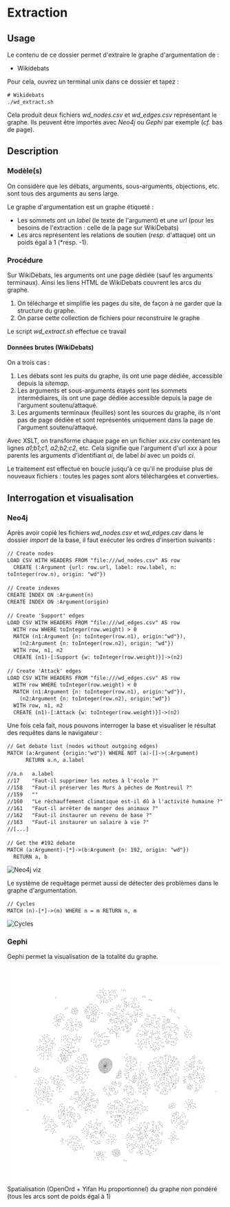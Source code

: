 # Extraction

## Usage

Le contenu de ce dossier permet d'extraire le graphe d'argumentation de :

 - Wikidebats

Pour cela, ouvrez un terminal unix dans ce dossier et tapez :

	# Wikidebats
	./wd_extract.sh
	
Cela produit deux fichiers *wd_nodes.csv* et *wd_edges.csv* représentant le graphe. Ils peuvent être importés avec *Neo4j* ou *Gephi* par exemple (*cf.* bas de page).

## Description

### Modèle(s)

On considère que les débats, arguments, sous-arguments, objections, etc. sont tous des arguments au sens large.

Le graphe d'argumentation est un graphe étiqueté :

 - Les sommets ont un *label* (le texte de l'argument) et une *url* (pour les besoins de l'extraction : celle de la page sur WikiDebats)
 - Les arcs représentent les relations de soutien (*resp.* d'attaque) ont un poids égal à 1 (*resp. -1).

### Procédure

Sur WikiDebats, les arguments ont une page dédiée (sauf les arguments terminaux). Ainsi les liens HTML de WikiDebats couvrent les arcs du graphe.

 1. On télécharge et simplifie les pages du site, de façon à ne garder que la structure du graphe.
 2. On parse cette collection de fichiers pour reconstruire le graphe
 
 Le script *wd_extract.sh* effectue ce travail

#### Données brutes (WikiDebats)

On a trois cas :

1. Les débats sont les puits du graphe, ils ont une page dédiée, accessible depuis la *sitemap*.
2. Les arguments et sous-arguments étayés sont les sommets intermédiaires, ils ont une page dédiée accessible depuis la page de l'argument soutenu/attaqué.
3. Les arguments terminaux (feuilles) sont les sources du graphe, ils n'ont pas de page dédiée et sont représentés uniquement dans la page de l'argument soutenu/attaqué.

Avec XSLT, on transforme chaque page en un fichier *xxx.csv* contenant les lignes *a1;b1;c1*, *a2;b2;c2*, etc. Cela signifie que l'argument d'url *xxx* à pour parents les arguments d'identifiant *ai*, de label *bi* avec un poids *ci*.

Le traitement est effectué en boucle jusqu'à ce qu'il ne produise plus de nouveaux fichiers : toutes les pages sont alors téléchargées et converties.


## Interrogation et visualisation

### Neo4j

Après avoir copié les fichiers *wd_nodes.csv* et *wd_edges.csv* dans le dossier *import* de la base, il faut exécuter les ordres d'insertion suivants :

	// Create nodes
	LOAD CSV WITH HEADERS FROM "file:///wd_nodes.csv" AS row
	  CREATE (:Argument {url: row.url, label: row.label, n: toInteger(row.n), origin: "wd"})
	  
	// Create indexes
	CREATE INDEX ON :Argument(n)
	CREATE INDEX ON :Argument(origin)
	
	// Create 'Support' edges
	LOAD CSV WITH HEADERS FROM "file:///wd_edges.csv" AS row
	  WITH row WHERE toInteger(row.weight) > 0
	  MATCH (n1:Argument {n: toInteger(row.n1), origin:"wd"}),
	    (n2:Argument {n: toInteger(row.n2), origin: "wd"})
	  WITH row, n1, n2
	  CREATE (n1)-[:Support {w: toInteger(row.weight)}]->(n2)

	// Create 'Attack' edges
	LOAD CSV WITH HEADERS FROM "file:///wd_edges.csv" AS row
	  WITH row WHERE toInteger(row.weight) < 0
	  MATCH (n1:Argument {n: toInteger(row.n1), origin:"wd"}),
	    (n2:Argument {n: toInteger(row.n2), origin:"wd"})
	  WITH row, n1, n2
	  CREATE (n1)-[:Attack {w: toInteger(row.weight)}]->(n2)

Une fois cela fait, nous pouvons interroger la base et visualiser le résultat des requêtes dans le navigateur :


	// Get debate list (nodes without outgoing edges)
	MATCH (a:Argument {origin:"wd"}) WHERE NOT (a)-[]->(:Argument) 
		  RETURN a.n, a.label

	//a.n	a.label
	//17	"Faut-il supprimer les notes à l'école ?"
	//158	"Faut-il préserver les Murs à pêches de Montreuil ?"
	//159	""
	//160	"Le réchauffement climatique est-il dû à l'activité humaine ?"
	//161	"Faut-il arrêter de manger des animaux ?"
	//162	"Faut-il instaurer un revenu de base ?"
	//163	"Faut-il instaurer un salaire à vie ?"
	//[...]

	// Get the #192 debate
	MATCH (a:Argument)-[*]->(b:Argument {n: 192, origin: "wd"})
	  RETURN a, b
	  
![Neo4j viz](images/n4j_example.svg  "Neo4j visualization")

Le système de requêtage permet aussi de détecter des problèmes dans le graphe d'argumentation.

	// Cycles
	MATCH (n)-[*]->(m) WHERE n = m RETURN n, m

![Cycles](images/n4j_cycles.svg  "Cycles in the argumentation graph")

### Gephi

Gephi permet la visualisation de la totalité du graphe.

![Gephi viz](images/gephi_example.png  "Gephi visualization")
Spatialisation (OpenOrd + Yifan Hu proportionnel) du graphe non pondéré (tous les arcs sont de poids égal à 1)

